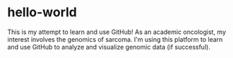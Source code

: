 # hello-world
This is my attempt to learn and use GitHub!
As an academic oncologist, my interest involves the genomics of sarcoma.  I'm using this platform to learn and use GitHub to analyze and visualize genomic data (if successful).
